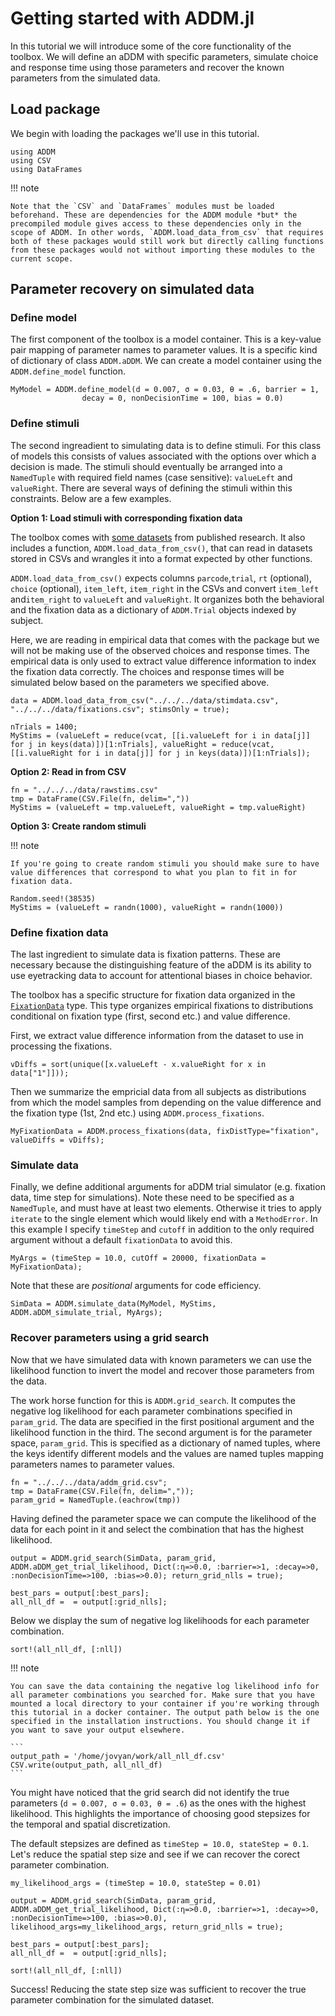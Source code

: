 # Getting started with ADDM.jl

In this tutorial we will introduce some of the core functionality of the toolbox. We will define an aDDM with specific parameters, simulate choice and response time using those parameters and recover the known parameters from the simulated data.

## Load package

We begin with loading the packages we'll use in this tutorial.

```@repl 1
using ADDM
using CSV
using DataFrames
```

!!! note

    Note that the `CSV` and `DataFrames` modules must be loaded beforehand. These are dependencies for the ADDM module *but* the precompiled module gives access to these dependencies only in the scope of ADDM. In other words, `ADDM.load_data_from_csv` that requires both of these packages would still work but directly calling functions from these packages would not without importing these modules to the current scope.    


## Parameter recovery on simulated data

### Define model

The first component of the toolbox is a model container. This is a key-value pair mapping of parameter names to parameter values. It is a specific kind of dictionary of class `ADDM.aDDM`. We can create a model container using the `ADDM.define_model` function.

```@repl 1
MyModel = ADDM.define_model(d = 0.007, σ = 0.03, θ = .6, barrier = 1, 
                decay = 0, nonDecisionTime = 100, bias = 0.0)
```

### Define stimuli

The second ingreadient to simulating data is to define stimuli. For this class of models this consists of values associated with the options over which a decision is made. The stimuli should eventually be arranged into a `NamedTuple` with required field names (case sensitive): `valueLeft` and `valueRight`. There are several ways of defining the stimuli within this constraints. Below are a few examples. 

**Option 1: Load stimuli with corresponding fixation data**

The toolbox comes with [some datasets](https://github.com/aDDM-Toolbox/ADDM.jl/tree/main/data) from published research. It also includes a function, `ADDM.load_data_from_csv()`, that can read in datasets stored in CSVs and wrangles it into a format expected by other functions.

`ADDM.load_data_from_csv()` expects columns `parcode`,`trial`, `rt` (optional), `choice` (optional), `item_left`, `item_right` in the CSVs and convert `item_left` and`item_right` to `valueLeft` and `valueRight`. It organizes both the behavioral and the fixation data as a dictionary of `ADDM.Trial` objects indexed by subject. 

Here, we are reading in empirical data that comes with the package but we will not be making use of the observed choices and response times. The empirical data is only used to extract value difference information to index the fixation data correctly. The choices and response times will be simulated below based on the parameters we specified above.

```@repl 1
data = ADDM.load_data_from_csv("../../../data/stimdata.csv", "../../../data/fixations.csv"; stimsOnly = true);
```

```@repl 1
nTrials = 1400;
MyStims = (valueLeft = reduce(vcat, [[i.valueLeft for i in data[j]] for j in keys(data)])[1:nTrials], valueRight = reduce(vcat, [[i.valueRight for i in data[j]] for j in keys(data)])[1:nTrials]);
```

**Option 2: Read in from CSV**  

```
fn = "../../../data/rawstims.csv"
tmp = DataFrame(CSV.File(fn, delim=","))
MyStims = (valueLeft = tmp.valueLeft, valueRight = tmp.valueRight)
```

**Option 3: Create random stimuli**

!!! note

    If you're going to create random stimuli you should make sure to have value differences that correspond to what you plan to fit in for fixation data.

```
Random.seed!(38535)
MyStims = (valueLeft = randn(1000), valueRight = randn(1000))
```

### Define fixation data

The last ingredient to simulate data is fixation patterns. These are necessary because the distinguishing feature of the aDDM is its ability to use eyetracking data to account for attentional biases in choice behavior.

The toolbox has a specific structure for fixation data organized in the  [`FixationData`](https://addm-toolbox.github.io/ADDM.jl/dev/apireference/#Fixation-data) type. This type organizes empirical fixations to distributions conditional on fixation type (first, second etc.) and value difference.

First, we extract value difference information from the dataset to use in processing the fixations.

```@repl 1
vDiffs = sort(unique([x.valueLeft - x.valueRight for x in data["1"]]));
```

Then we summarize the empricial data from all subjects as distributions from which the model samples from depending on the value difference and the fixation type (1st, 2nd etc.) using `ADDM.process_fixations`.

```@repl 1
MyFixationData = ADDM.process_fixations(data, fixDistType="fixation", valueDiffs = vDiffs);
```

### Simulate data

Finally, we define additional arguments for aDDM trial simulator (e.g. fixation data, time step for simulations). Note these need to be specified as a `NamedTuple`, and must have at least two elements. Otherwise it tries to apply `iterate` to the single element which would likely end with a  `MethodError`. In this example I specify `timeStep` and `cutoff` in addition to the  only required argument without a default `fixationData` to avoid this.

```@repl 1
MyArgs = (timeStep = 10.0, cutOff = 20000, fixationData = MyFixationData);
```

Note that these are *positional* arguments for code efficiency.

```@repl 1
SimData = ADDM.simulate_data(MyModel, MyStims, ADDM.aDDM_simulate_trial, MyArgs);
```

### Recover parameters using a grid search

Now that we have simulated data with known parameters we can use the likelihood function to invert the model and recover those parameters from the data.

The work horse function for this is `ADDM.grid_search`. It computes the negative log likelihood for each parameter combinations specified in `param_grid`. The data are specified in the first positional argument and the likelihood function in the third. The second argument is for the parameter space, `param_grid`. This is specified as a dictionary of named tuples, where the keys identify different models and the values are named tuples mapping parameters names to parameter values.

```@repl 1
fn = "../../../data/addm_grid.csv";
tmp = DataFrame(CSV.File(fn, delim=","));
param_grid = NamedTuple.(eachrow(tmp))
```

Having defined the parameter space we can compute the likelihood of the data for each point in it and select the combination that has the highest likelihood.

```@repl 1
output = ADDM.grid_search(SimData, param_grid, ADDM.aDDM_get_trial_likelihood, Dict(:η=>0.0, :barrier=>1, :decay=>0, :nonDecisionTime=>100, :bias=>0.0); return_grid_nlls = true);

best_pars = output[:best_pars];
all_nll_df =  = output[:grid_nlls];
```

Below we display the sum of negative log likelihoods for each parameter combination.

```@repl 1
sort!(all_nll_df, [:nll])
```

!!! note

    You can save the data containing the negative log likelihood info for all parameter combinations you searched for. Make sure that you have mounted a local directory to your container if you're working through this tutorial in a docker container. The output path below is the one specified in the installation instructions. You should change it if you want to save your output elsewhere.

    ```
    output_path = '/home/jovyan/work/all_nll_df.csv'
    CSV.write(output_path, all_nll_df)
    ```

You might have noticed that the grid search did not identify the true parameters (`d = 0.007, σ = 0.03, θ = .6`) as the ones with the highest likelihood. This highlights the importance of choosing good stepsizes for the temporal and spatial discretization.

The default stepsizes are defined as `timeStep = 10.0, stateStep = 0.1`. Let's reduce the spatial step size and see if we can recover the corect parameter combination.

```@repl 1
my_likelihood_args = (timeStep = 10.0, stateStep = 0.01)

output = ADDM.grid_search(SimData, param_grid, ADDM.aDDM_get_trial_likelihood, Dict(:η=>0.0, :barrier=>1, :decay=>0, :nonDecisionTime=>100, :bias=>0.0), likelihood_args=my_likelihood_args, return_grid_nlls = true);

best_pars = output[:best_pars];
all_nll_df =  = output[:grid_nlls];

sort!(all_nll_df, [:nll])
```

Success! Reducing the state step size was sufficient to recover the true parameter combination for the simulated dataset.